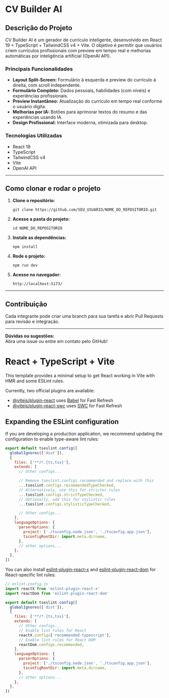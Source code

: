 # CV Builder AI

## Descrição do Projeto

CV Builder AI é um gerador de currículo inteligente, desenvolvido em React 19 + TypeScript + TailwindCSS v4 + Vite. O objetivo é permitir que usuários criem currículos profissionais com preview em tempo real e melhorias automáticas por inteligência artificial (OpenAI API).

### Principais Funcionalidades

- **Layout Split-Screen:** Formulário à esquerda e preview do currículo à direita, com scroll independente.
- **Formulário Completo:** Dados pessoais, habilidades (com níveis) e experiências profissionais.
- **Preview Instantâneo:** Atualização do currículo em tempo real conforme o usuário digita.
- **Melhorias por IA:** Botões para aprimorar textos do resumo e das experiências usando IA.
- **Design Profissional:** Interface moderna, otimizada para desktop.

### Tecnologias Utilizadas

- React 19
- TypeScript
- TailwindCSS v4
- Vite
- OpenAI API

---

## Como clonar e rodar o projeto

1. **Clone o repositório:**
   ```
   git clone https://github.com/SEU_USUARIO/NOME_DO_REPOSITORIO.git
   ```

2. **Acesse a pasta do projeto:**
   ```
   cd NOME_DO_REPOSITORIO
   ```

3. **Instale as dependências:**
   ```
   npm install
   ```

4. **Rode o projeto:**
   ```
   npm run dev
   ```

5. **Acesse no navegador:**
   ```
   http://localhost:5173/
   ```

---

## Contribuição

Cada integrante pode criar uma branch para sua tarefa e abrir Pull Requests para revisão e integração.

---

**Dúvidas ou sugestões:**  
Abra uma issue ou entre em contato pelo GitHub!



# React + TypeScript + Vite

This template provides a minimal setup to get React working in Vite with HMR and some ESLint rules.

Currently, two official plugins are available:

- [@vitejs/plugin-react](https://github.com/vitejs/vite-plugin-react/blob/main/packages/plugin-react) uses [Babel](https://babeljs.io/) for Fast Refresh
- [@vitejs/plugin-react-swc](https://github.com/vitejs/vite-plugin-react/blob/main/packages/plugin-react-swc) uses [SWC](https://swc.rs/) for Fast Refresh

## Expanding the ESLint configuration

If you are developing a production application, we recommend updating the configuration to enable type-aware lint rules:

```js
export default tseslint.config([
  globalIgnores(['dist']),
  {
    files: ['**/*.{ts,tsx}'],
    extends: [
      // Other configs...

      // Remove tseslint.configs.recommended and replace with this
      ...tseslint.configs.recommendedTypeChecked,
      // Alternatively, use this for stricter rules
      ...tseslint.configs.strictTypeChecked,
      // Optionally, add this for stylistic rules
      ...tseslint.configs.stylisticTypeChecked,

      // Other configs...
    ],
    languageOptions: {
      parserOptions: {
        project: ['./tsconfig.node.json', './tsconfig.app.json'],
        tsconfigRootDir: import.meta.dirname,
      },
      // other options...
    },
  },
])
```

You can also install [eslint-plugin-react-x](https://github.com/Rel1cx/eslint-react/tree/main/packages/plugins/eslint-plugin-react-x) and [eslint-plugin-react-dom](https://github.com/Rel1cx/eslint-react/tree/main/packages/plugins/eslint-plugin-react-dom) for React-specific lint rules:

```js
// eslint.config.js
import reactX from 'eslint-plugin-react-x'
import reactDom from 'eslint-plugin-react-dom'

export default tseslint.config([
  globalIgnores(['dist']),
  {
    files: ['**/*.{ts,tsx}'],
    extends: [
      // Other configs...
      // Enable lint rules for React
      reactX.configs['recommended-typescript'],
      // Enable lint rules for React DOM
      reactDom.configs.recommended,
    ],
    languageOptions: {
      parserOptions: {
        project: ['./tsconfig.node.json', './tsconfig.app.json'],
        tsconfigRootDir: import.meta.dirname,
      },
      // other options...
    },
  },
])
```
